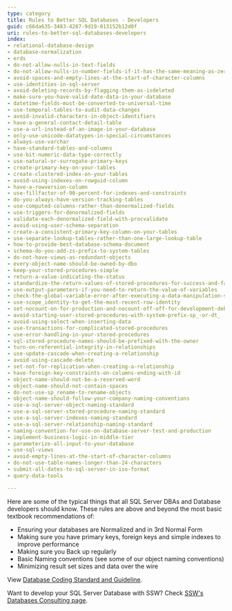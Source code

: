 ```yaml
---
type: category
title: Rules to Better SQL Databases - Developers
guid: c66da635-3483-4287-9d19-013152b12d0f
uri: rules-to-better-sql-databases-developers
index:
- relational-database-design
- database-normalization
- erds
- do-not-allow-nulls-in-text-fields
- do-not-allow-nulls-in-number-fields-if-it-has-the-same-meaning-as-zero
- avoid-spaces-and-empty-lines-at-the-start-of-character-columns
- use-identities-in-sql-server
- avoid-deleting-records-by-flagging-them-as-isdeleted
- make-sure-you-have-valid-date-data-in-your-database
- datetime-fields-must-be-converted-to-universal-time
- use-temporal-tables-to-audit-data-changes
- avoid-invalid-characters-in-object-identifiers
- have-a-general-contact-detail-table
- use-a-url-instead-of-an-image-in-your-database
- only-use-unicode-datatypes-in-special-circumstances
- always-use-varchar
- have-standard-tables-and-columns
- use-bit-numeric-data-type-correctly
- use-natural-or-surrogate-primary-keys
- create-primary-key-on-your-tables
- create-clustered-index-on-your-tables
- avoid-using-indexes-on-rowguid-column
- have-a-rowversion-column
- use-fillfactor-of-90-percent-for-indexes-and-constraints
- do-you-always-have-version-tracking-tables
- use-computed-columns-rather-than-denormalized-fields
- use-triggers-for-denormalized-fields
- validate-each-denormalized-field-with-procvalidate
- avoid-using-user-schema-separation
- create-a-consistent-primary-key-column-on-your-tables
- use-separate-lookup-tables-rather-than-one-large-lookup-table
- how-to-provide-best-database-schema-document
- schema-do-you-add-zs-prefix-to-system-tables
- do-not-have-views-as-redundant-objects
- every-object-name-should-be-owned-by-dbo
- keep-your-stored-procedures-simple
- return-a-value-indicating-the-status
- standardize-the-return-values-of-stored-procedures-for-success-and-failures
- use-output-parameters-if-you-need-to-return-the-value-of-variables
- check-the-global-variable-error-after-executing-a-data-manipulation-statement
- use-scope_identity-to-get-the-most-recent-row-identity
- set-nocount-on-for-production-and-nocount-off-off-for-development-debugging-purposes
- avoid-starting-user-stored-procedures-with-system-prefix-sp_-or-dt_
- avoid-using-select-when-inserting-data
- use-transactions-for-complicated-stored-procedures
- use-error-handling-in-your-stored-procedures
- sql-stored-procedure-names-should-be-prefixed-with-the-owner
- turn-on-referential-integrity-in-relationships
- use-update-cascade-when-creating-a-relationship
- avoid-using-cascade-delete
- set-not-for-replication-when-creating-a-relationship
- have-foreign-key-constraints-on-columns-ending-with-id
- object-name-should-not-be-a-reserved-word
- object-name-should-not-contain-spaces
- do-not-use-sp_rename-to-rename-objects
- object-name-should-follow-your-company-naming-conventions
- use-a-sql-server-object-naming-standard
- use-a-sql-server-stored-procedure-naming-standard
- use-a-sql-server-indexes-naming-standard
- use-a-sql-server-relationship-naming-standard
- naming-convention-for-use-on-database-server-test-and-production
- implement-business-logic-in-middle-tier
- parameterize-all-input-to-your-database
- use-sql-views
- avoid-empty-lines-at-the-start-of-character-columns
- do-not-use-table-names-longer-than-24-characters
- submit-all-dates-to-sql-server-in-iso-format
- query-data-tools

---
```


Here are some of the typical things that all SQL Server DBAs and Database developers should know. These rules are above and beyond the most basic textbook recommendations of:

- Ensuring your databases are Normalized and in 3rd Normal Form 
- Making sure you have primary keys, foreign keys and simple indexes to improve performance 
- Making sure you Back up regularly 
- Basic Naming conventions (see some of our object naming conventions)
- Minimizing result set sizes and data over the wire

View [Database Coding Standard and Guideline](http://www.nyx.net/~bwunder/dbChangeControl/standard.htm).

Want to develop your SQL Server Database with SSW? Check [SSW's Databases Consulting page](https://www.ssw.com.au/consulting/database-development).
